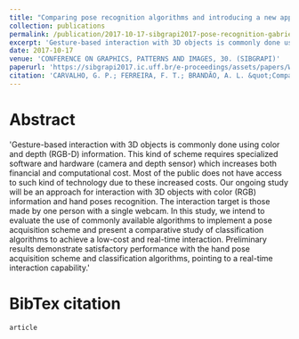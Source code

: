 ```yaml
---
title: "Comparing pose recognition algorithms and introducing a new approach"
collection: publications
permalink: /publication/2017-10-17-sibgrapi2017-pose-recognition-gabriel
excerpt: 'Gesture-based interaction with 3D objects is commonly done using color and depth (RGB-D) information. This kind of scheme requires specialized software and hardware (camera and depth sensor) which increases both financial and computational cost. Most of the public does not have access to such kind of technology due to these increased costs. Our ongoing study will be an approach for interaction with 3D objects with color (RGB) information and hand poses recognition. The interaction target is those made by one person with a single webcam. In this study, we intend to evaluate the use of commonly available algorithms to implement a pose acquisition scheme and present a comparative study of classification algorithms to achieve a low-cost and real-time interaction. Preliminary results demonstrate satisfactory performance with the hand pose acquisition scheme and classification algorithms, pointing to a real-time interaction capability.'
date: 2017-10-17
venue: 'CONFERENCE ON GRAPHICS, PATTERNS AND IMAGES, 30. (SIBGRAPI)'
paperurl: 'https://sibgrapi2017.ic.uff.br/e-proceedings/assets/papers/WIP/WIP4.pdf'
citation: 'CARVALHO, G. P.; FERREIRA, F. T.; BRANDÃO, A. L. &quot;Comparing pose recognition algorithms and introducing a new approach.&quot; In: <i>CONFERENCE ON GRAPHICS, PATTERNS AND IMAGES, 30. (SIBGRAPI)</i>, 2017, Niterói, RJ. Proceedings of the 30th Conference on Graphics, Patterns and Images; Porto Alegre: Sociedade Brasileira de Computação, 2017.'
---
```


Abstract
======

'Gesture-based interaction with 3D objects is commonly done using color and depth (RGB-D) information. This kind of scheme requires specialized software and hardware (camera and depth sensor) which increases both financial and computational cost. Most of the public does not have access to such kind of technology due to these increased costs. Our ongoing study will be an approach for interaction with 3D objects with color (RGB) information and hand poses recognition. The interaction target is those made by one person with a single webcam. In this study, we intend to evaluate the use of commonly available algorithms to implement a pose acquisition scheme and present a comparative study of classification algorithms to achieve a low-cost and real-time interaction. Preliminary results demonstrate satisfactory performance with the hand pose acquisition scheme and classification algorithms, pointing to a real-time interaction capability.'

BibTex citation
======

```
article
```